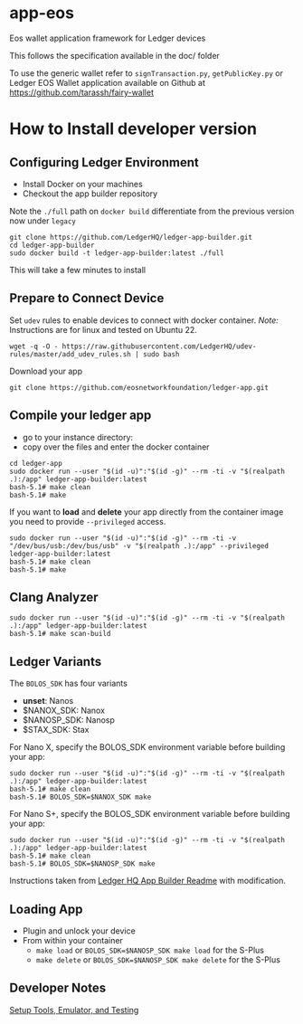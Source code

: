 # app-eos

Eos wallet application framework for Ledger devices

This follows the specification available in the doc/ folder

To use the generic wallet refer to `signTransaction.py`, `getPublicKey.py` or Ledger EOS Wallet application available on Github at https://github.com/tarassh/fairy-wallet

# How to Install developer version
## Configuring Ledger Environment

* Install Docker on your machines
* Checkout the app builder repository

Note the `./full` path on `docker build` differentiate from the previous version now under `legacy`
```
git clone https://github.com/LedgerHQ/ledger-app-builder.git
cd ledger-app-builder
sudo docker build -t ledger-app-builder:latest ./full
```

This will take a few minutes to install

## Prepare to Connect Device
Set `udev` rules to enable devices to connect with docker container. *Note:* Instructions are for linux and tested on Ubuntu 22.
```
wget -q -O - https://raw.githubusercontent.com/LedgerHQ/udev-rules/master/add_udev_rules.sh | sudo bash
```

Download your app
```
git clone https://github.com/eosnetworkfoundation/ledger-app.git
```

## Compile your ledger app

* go to your instance directory:
* copy over the files and enter the docker container
```
cd ledger-app
sudo docker run --user "$(id -u)":"$(id -g)" --rm -ti -v "$(realpath .):/app" ledger-app-builder:latest
bash-5.1# make clean
bash-5.1# make
```

If you want to **load** and **delete** your app directly from the container image you need to provide `--privileged` access.

```
sudo docker run --user "$(id -u)":"$(id -g)" --rm -ti -v "/dev/bus/usb:/dev/bus/usb" -v "$(realpath .):/app" --privileged ledger-app-builder:latest
bash-5.1# make clean
bash-5.1# make
```

## Clang Analyzer

```
sudo docker run --user "$(id -u)":"$(id -g)" --rm -ti -v "$(realpath .):/app" ledger-app-builder:latest
bash-5.1# make scan-build
```

## Ledger Variants

The `BOLOS_SDK` has four variants
- **unset**: Nanos
- $NANOX_SDK: Nanox
- $NANOSP_SDK: Nanosp
- $STAX_SDK: Stax

For Nano X, specify the BOLOS_SDK environment variable before building your app:

```
sudo docker run --user "$(id -u)":"$(id -g)" --rm -ti -v "$(realpath .):/app" ledger-app-builder:latest
bash-5.1# make clean
bash-5.1# BOLOS_SDK=$NANOX_SDK make
```

For Nano S+, specify the BOLOS_SDK environment variable before building your app:

```
sudo docker run --user "$(id -u)":"$(id -g)" --rm -ti -v "$(realpath .):/app" ledger-app-builder:latest
bash-5.1# make clean
bash-5.1# BOLOS_SDK=$NANOSP_SDK make
```

Instructions taken from [Ledger HQ App Builder Readme](https://raw.githubusercontent.com/LedgerHQ/ledger-app-builder/master/README.md) with modification.

## Loading App

- Plugin and unlock your device
- From within your container  
  - `make load` or `BOLOS_SDK=$NANOSP_SDK make load` for the S-Plus
  - `make delete` or `BOLOS_SDK=$NANOSP_SDK make delete` for the S-Plus

## Developer Notes
[Setup Tools, Emulator, and Testing](./docs/Ledger-Developer-Notes.md)
